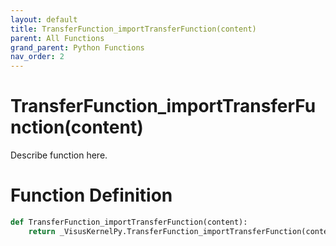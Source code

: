 ```yaml
---
layout: default
title: TransferFunction_importTransferFunction(content)
parent: All Functions
grand_parent: Python Functions
nav_order: 2
---
```


# TransferFunction_importTransferFunction(content)

Describe function here.

# Function Definition

```python
def TransferFunction_importTransferFunction(content):
    return _VisusKernelPy.TransferFunction_importTransferFunction(content)
```